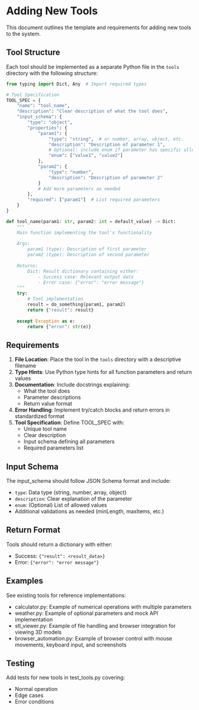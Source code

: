 # Adding New Tools

This document outlines the template and requirements for adding new tools to the system.

## Tool Structure

Each tool should be implemented as a separate Python file in the `tools` directory with the following structure:

```python
from typing import Dict, Any  # Import required types

# Tool Specification
TOOL_SPEC = {
    "name": "tool_name",
    "description": "Clear description of what the tool does",
    "input_schema": {
        "type": "object",
        "properties": {
            "param1": {
                "type": "string",  # or number, array, object, etc.
                "description": "Description of parameter 1",
                # Optional: include enum if parameter has specific allowed values
                "enum": ["value1", "value2"]  
            },
            "param2": {
                "type": "number",
                "description": "Description of parameter 2"
            }
            # Add more parameters as needed
        },
        "required": ["param1"]  # List required parameters
    }
}

def tool_name(param1: str, param2: int = default_value) -> Dict:
    """
    Main function implementing the tool's functionality
    
    Args:
        param1 (type): Description of first parameter
        param2 (type): Description of second parameter
        
    Returns:
        Dict: Result dictionary containing either:
            - Success case: Relevant output data
            - Error case: {"error": "error message"}
    """
    try:
        # Tool implementation
        result = do_something(param1, param2)
        return {"result": result}
        
    except Exception as e:
        return {"error": str(e)}
```

## Requirements

1. **File Location**: Place the tool in the `tools` directory with a descriptive filename
2. **Type Hints**: Use Python type hints for all function parameters and return values
3. **Documentation**: Include docstrings explaining:
   - What the tool does
   - Parameter descriptions
   - Return value format
4. **Error Handling**: Implement try/catch blocks and return errors in standardized format
5. **Tool Specification**: Define TOOL_SPEC with:
   - Unique tool name
   - Clear description
   - Input schema defining all parameters
   - Required parameters list

## Input Schema

The input_schema should follow JSON Schema format and include:
- `type`: Data type (string, number, array, object)
- `description`: Clear explanation of the parameter
- `enum`: (Optional) List of allowed values
- Additional validations as needed (minLength, maxItems, etc.)

## Return Format

Tools should return a dictionary with either:
- Success: `{"result": <result_data>}`
- Error: `{"error": "error message"}`

## Examples

See existing tools for reference implementations:
- calculator.py: Example of numerical operations with multiple parameters
- weather.py: Example of optional parameters and mock API implementation
- stl_viewer.py: Example of file handling and browser integration for viewing 3D models
- browser_automation.py: Example of browser control with mouse movements, keyboard input, and screenshots

## Testing

Add tests for new tools in test_tools.py covering:
- Normal operation
- Edge cases
- Error conditions
